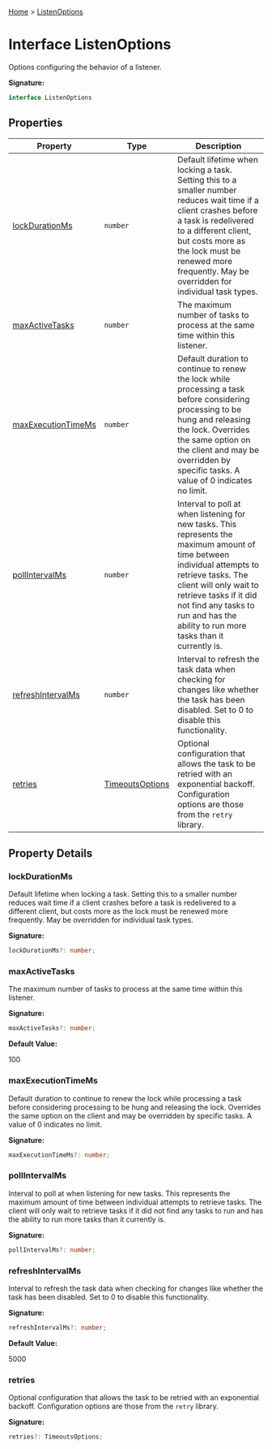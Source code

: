 [Home](../index.md) &gt; [ListenOptions](./listenoptions.md)

# Interface ListenOptions

Options configuring the behavior of a listener.

<b>Signature:</b>

```typescript
interface ListenOptions 
```

## Properties

|  Property | Type | Description |
|  --- | --- | --- |
|  [lockDurationMs](./listenoptions.md#lockDurationMs-property) | `number` | Default lifetime when locking a task. Setting this to a smaller number reduces wait time if a client crashes before a task is redelivered to a different client, but costs more as the lock must be renewed more frequently. May be overridden for individual task types. |
|  [maxActiveTasks](./listenoptions.md#maxActiveTasks-property) | `number` | The maximum number of tasks to process at the same time within this listener. |
|  [maxExecutionTimeMs](./listenoptions.md#maxExecutionTimeMs-property) | `number` | Default duration to continue to renew the lock while processing a task before considering processing to be hung and releasing the lock. Overrides the same option on the client and may be overridden by specific tasks. A value of 0 indicates no limit. |
|  [pollIntervalMs](./listenoptions.md#pollIntervalMs-property) | `number` | Interval to poll at when listening for new tasks. This represents the maximum amount of time between individual attempts to retrieve tasks. The client will only wait to retrieve tasks if it did not find any tasks to run and has the ability to run more tasks than it currently is. |
|  [refreshIntervalMs](./listenoptions.md#refreshIntervalMs-property) | `number` | Interval to refresh the task data when checking for changes like whether the task has been disabled. Set to 0 to disable this functionality. |
|  [retries](./listenoptions.md#retries-property) | [TimeoutsOptions](./timeoutsoptions.md) | Optional configuration that allows the task to be retried with an exponential backoff. Configuration options are those from the `retry` library. |

## Property Details

<a id="lockDurationMs-property"></a>

### lockDurationMs

Default lifetime when locking a task. Setting this to a smaller number reduces wait time if a client crashes before a task is redelivered to a different client, but costs more as the lock must be renewed more frequently. May be overridden for individual task types.

<b>Signature:</b>

```typescript
lockDurationMs?: number;
```

<a id="maxActiveTasks-property"></a>

### maxActiveTasks

The maximum number of tasks to process at the same time within this listener.

<b>Signature:</b>

```typescript
maxActiveTasks?: number;
```
<b>Default Value:</b>

100

<a id="maxExecutionTimeMs-property"></a>

### maxExecutionTimeMs

Default duration to continue to renew the lock while processing a task before considering processing to be hung and releasing the lock. Overrides the same option on the client and may be overridden by specific tasks. A value of 0 indicates no limit.

<b>Signature:</b>

```typescript
maxExecutionTimeMs?: number;
```

<a id="pollIntervalMs-property"></a>

### pollIntervalMs

Interval to poll at when listening for new tasks. This represents the maximum amount of time between individual attempts to retrieve tasks. The client will only wait to retrieve tasks if it did not find any tasks to run and has the ability to run more tasks than it currently is.

<b>Signature:</b>

```typescript
pollIntervalMs?: number;
```

<a id="refreshIntervalMs-property"></a>

### refreshIntervalMs

Interval to refresh the task data when checking for changes like whether the task has been disabled. Set to 0 to disable this functionality.

<b>Signature:</b>

```typescript
refreshIntervalMs?: number;
```
<b>Default Value:</b>

5000

<a id="retries-property"></a>

### retries

Optional configuration that allows the task to be retried with an exponential backoff. Configuration options are those from the `retry` library.

<b>Signature:</b>

```typescript
retries?: TimeoutsOptions;
```
